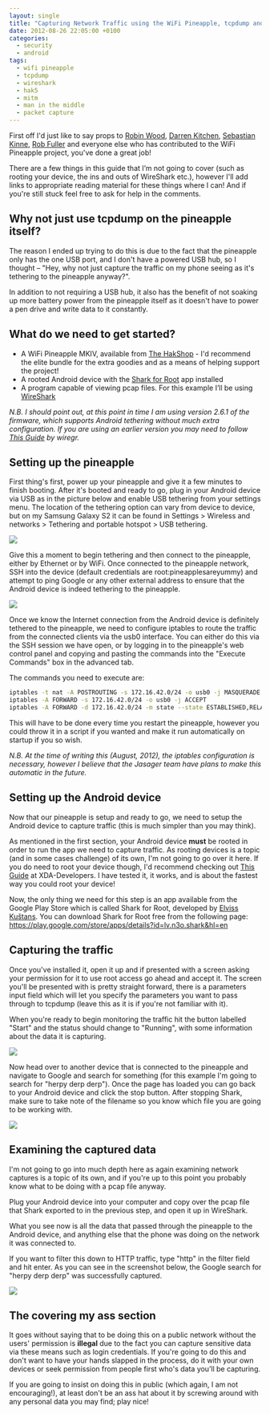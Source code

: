 ```yaml
---
layout: single
title: "Capturing Network Traffic using the WiFi Pineapple, tcpdump and Android"
date: 2012-08-26 22:05:00 +0100
categories:
  - security
  - android
tags:
  - wifi pineapple
  - tcpdump
  - wireshark
  - hak5
  - mitm
  - man in the middle
  - packet capture
---
```

First off I'd just like to say props to [Robin Wood](http://www.digininja.org/), [Darren Kitchen](http://hak5.org/), [Sebastian Kinne](http://sebkinne.com/), [Rob Fuller](http://www.room362.com/) and everyone else who has contributed to the WiFi Pineapple project, you've done a great job!

There are a few things in this guide that I’m not going to cover (such as rooting your device, the ins and outs of WireShark etc.), however I'll add links to appropriate reading material for these things where I can! And if you're still stuck feel free to ask for help in the comments.

## Why not just use tcpdump on the pineapple itself?
The reason I ended up trying to do this is due to the fact that the pineapple only has the one USB port, and I don't have a powered USB hub, so I thought – "Hey, why not just capture the traffic on my phone seeing as it's tethering to the pineapple anyway?".

In addition to not requiring a USB hub, it also has the benefit of not soaking up more battery power from the pineapple itself as it doesn't have to power a pen drive and write data to it constantly.

## What do we need to get started?
*    A WiFi Pineapple MKIV, available from [The HakShop](http://hakshop.myshopify.com/collections/gadgets/products/wifi-pineapple) - I'd recommend the elite bundle for the extra goodies and as a means of helping support the project!
*    A rooted Android device with the [Shark for Root](https://play.google.com/store/apps/details?id=lv.n3o.shark&hl=en) app installed
*    A program capable of viewing pcap files. For this example I’ll be using [WireShark](http://www.wireshark.org/)

*N.B. I should point out, at this point in time I am using version 2.6.1 of the firmware, which supports Android tethering without much extra configuration. If you are using an earlier version you may need to follow [This Guide](http://forums.hak5.org/index.php?/topic/26601-mk4-android-tethering-how-to/) by wiregr.*

## Setting up the pineapple
First thing's first, power up your pineapple and give it a few minutes to finish booting. After it's booted and ready to go, plug in your Android device via USB as in the picture below and enable USB tethering from your settings menu. The location of the tethering option can vary from device to device, but on my Samsung Galaxy S2 it can be found in Settings > Wireless and networks > Tethering and portable hotspot > USB tethering.

[![](/assets/images/capturing-network-traffic-using-the-wifi-pineapple-tcpdump-and-android/DSC_0026.jpg)](/assets/images/capturing-network-traffic-using-the-wifi-pineapple-tcpdump-and-android/DSC_0026.jpg)

Give this a moment to begin tethering and then connect to the pineapple, either by Ethernet or by WiFi. Once connected to the pineapple network, SSH into the device (default credentials are root:pineapplesareyummy) and attempt to ping Google or any other external address to ensure that the Android device is indeed tethering to the pineapple.

[![](/assets/images/capturing-network-traffic-using-the-wifi-pineapple-tcpdump-and-android/connectivity_test.jpg)](/assets/images/capturing-network-traffic-using-the-wifi-pineapple-tcpdump-and-android/connectivity_test.jpg)

Once we know the Internet connection from the Android device is definitely tethered to the pineapple, we need to configure iptables to route the traffic from the connected clients via the usb0 interface. You can either do this via the SSH session we have open, or by logging in to the pineapple's web control panel and copying and pasting the commands into the "Execute Commands" box in the advanced tab.

The commands you need to execute are:

```bash
iptables -t nat -A POSTROUTING -s 172.16.42.0/24 -o usb0 -j MASQUERADE
iptables -A FORWARD -s 172.16.42.0/24 -o usb0 -j ACCEPT
iptables -A FORWARD -d 172.16.42.0/24 -m state --state ESTABLISHED,RELATED -i usb0 -j ACCEPT
```

This will have to be done every time you restart the pineapple, however you could throw it in a script if you wanted and make it run automatically on startup if you so wish.

*N.B. At the time of writing this (August, 2012), the iptables configuration is necessary, however I believe that the Jasager team have plans to make this automatic in the future.*

## Setting up the Android device
Now that our pineapple is setup and ready to go, we need to setup the Android device to capture traffic (this is much simpler than you may think).

As mentioned in the first section, your Android device **must** be rooted in order to run the app we need to capture traffic. As rooting devices is a topic (and in some cases challenge) of its own, I'm not going to go over it here. If you do need to root your device though, I'd recommend checking out [This Guide](http://forum.xda-developers.com/showthread.php?t=1746794) at XDA-Developers. I have tested it, it works, and is about the fastest way you could root your device!

Now, the only thing we need for this step is an app available from the Google Play Store which is called Shark for Root, developed by [Elviss Kuštans](https://play.google.com/store/apps/developer?id=Elviss+Ku%C5%A1tans). You can download Shark for Root free from the following page: https://play.google.com/store/apps/details?id=lv.n3o.shark&hl=en

## Capturing the traffic
Once you've installed it, open it up and if presented with a screen asking your permission for it to use root access go ahead and accept it. The screen you'll be presented with is pretty straight forward, there is a parameters input field which will let you specify the parameters you want to pass through to tcpdump (leave this as it is if you're not familiar with it).

When you're ready to begin monitoring the traffic hit the button labelled "Start" and the status should change to "Running", with some information about the data it is capturing.

[![](/assets/images/capturing-network-traffic-using-the-wifi-pineapple-tcpdump-and-android/Screenshot_2012_08_26_21_03_04.png)](/assets/images/capturing-network-traffic-using-the-wifi-pineapple-tcpdump-and-android/Screenshot_2012_08_26_21_03_04.png)

Now head over to another device that is connected to the pineapple and navigate to Google and search for something (for this example I'm going to search for "herpy derp derp"). Once the page has loaded you can go back to your Android device and click the stop button. After stopping Shark, make sure to take note of the filename so you know which file you are going to be working with.

[![](/assets/images/capturing-network-traffic-using-the-wifi-pineapple-tcpdump-and-android/Screenshot_2012_08_26_21_04_47.png)](/assets/images/capturing-network-traffic-using-the-wifi-pineapple-tcpdump-and-android/Screenshot_2012_08_26_21_04_47.png)

## Examining the captured data
I'm not going to go into much depth here as again examining network captures is a topic of its own, and if you're up to this point you probably know what to be doing with a pcap file anyway.

Plug your Android device into your computer and copy over the pcap file that Shark exported to in the previous step, and open it up in WireShark.

What you see now is all the data that passed through the pineapple to the Android device, and anything else that the phone was doing on the network it was connected to.

If you want to filter this down to HTTP traffic, type "http" in the filter field and hit enter. As you can see in the screenshot below, the Google search for "herpy derp derp" was successfully captured.

[![](/assets/images/capturing-network-traffic-using-the-wifi-pineapple-tcpdump-and-android/wireshark.jpg)](/assets/images/capturing-network-traffic-using-the-wifi-pineapple-tcpdump-and-android/wireshark.jpg)

## The covering my ass section
It goes without saying that to be doing this on a public network without the users' permission is **illegal** due to the fact you can capture sensitive data via these means such as login credentials. If you're going to do this and don't want to have your hands slapped in the process, do it with your own devices or seek permission from people first who's data you’ll be capturing.

If you are going to insist on doing this in public (which again, I am not encouraging!), at least don't be an ass hat about it by screwing around with any personal data you may find; play nice!
